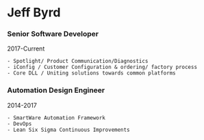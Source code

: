 # Jeff Byrd


### Senior Software Developer
2017-Current
```
- Spotlight/ Product Communication/Diagnostics
- iConfig / Customer Configuration & ordering/ factory process
- Core DLL / Uniting solutions towards common platforms
```

### Automation Design Engineer 
2014-2017
```
- SmartWare Automation Framework
- DevOps
- Lean Six Sigma Continuous Improvements
```



